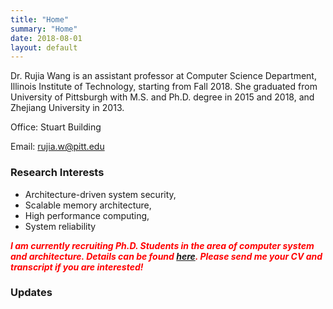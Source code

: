 ```yaml
---
title: "Home"
summary: "Home"
date: 2018-08-01
layout: default
---
```


Dr. Rujia Wang is an assistant professor at Computer Science Department, Illinois Institute of Technology, starting from Fall 2018. She graduated from University of Pittsburgh with M.S. and Ph.D. degree in 2015 and 2018, and Zhejiang University in 2013.

Office: Stuart Building

Email: rujia.w@pitt.edu


### Research Interests
* Architecture-driven system security,
* Scalable memory architecture,
* High performance computing,
* System reliability​​

<span style="color:red">***I am currently recruiting Ph.D. Students in the area of computer system and architecture. Details can be found [here](/students). Please send me your CV and transcript if you are interested!***</span>

### Updates
